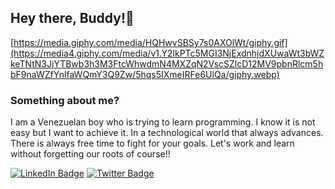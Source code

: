 ##                                  Hey there, Buddy!👋 

[https://media.giphy.com/media/HQHwvSBSy7s0AXOlWt/giphy.gif](https://media4.giphy.com/media/v1.Y2lkPTc5MGI3NjExdnhjdXUwaWt3bWZkeTNtN3JjYTBwb3h3M3FtcWhwdmN4MXZqN2VscSZlcD12MV9pbnRlcm5hbF9naWZfYnlfaWQmY3Q9Zw/5hqs5IXmeIRFe6UlQa/giphy.webp)


### Something about me?



I am a Venezuelan boy who is trying to learn programming. I know it is not easy but I want to achieve it. In a technological world that always advances. There is always free time to fight for your goals. Let's work and learn without forgetting our roots of course!!


[<img src="https://img.shields.io/badge/LinkedIn-blue?style=for-the-badge&logo=linkedin&logoColor=white" alt="LinkedIn Badge"/>](https://www.linkedin.com/in/joy-or-87b52a301/)
[<img src="https://img.shields.io/badge/Twitter-blue?style=for-the-badge&logo=twitter&logoColor=white" alt="Twitter Badge"/>](https://x.com/iJoy024)


<!--
**Joy-024/Joy-024** is a ✨ _special_ ✨ repository because its `README.md` (this file) appears on your GitHub profile.

Here are some ideas to get you started:

- 🔭 I’m currently working on ...
- 🌱 I’m currently learning ...
- 👯 I’m looking to collaborate on ...
- 🤔 I’m looking for help with ...
- 💬 Ask me about ...
- 📫 How to reach me: ...
- 😄 Pronouns: ...
- ⚡ Fun fact: ...
-->
